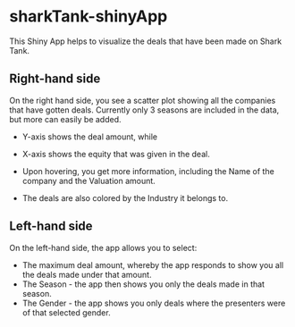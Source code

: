 # sharkTank-shinyApp

This Shiny App helps to visualize the deals that have been made on Shark Tank.

## Right-hand side
On the right hand side, you see a scatter plot showing all the companies that have gotten deals. Currently only 3 seasons are included in the data, but more can easily be added.

- Y-axis shows the deal amount, while
- X-axis shows the equity that was given in the deal.

- Upon hovering, you get more information, including the Name of the company and the Valuation amount.
- The deals are also colored by the Industry it belongs to.

## Left-hand side
On the left-hand side, the app allows you to select:
- The maximum deal amount, whereby the app responds to show you all the deals made under that amount.
- The Season - the app then shows you only the deals made in that season.
- The Gender - the app shows you only deals where the presenters were of that selected gender.